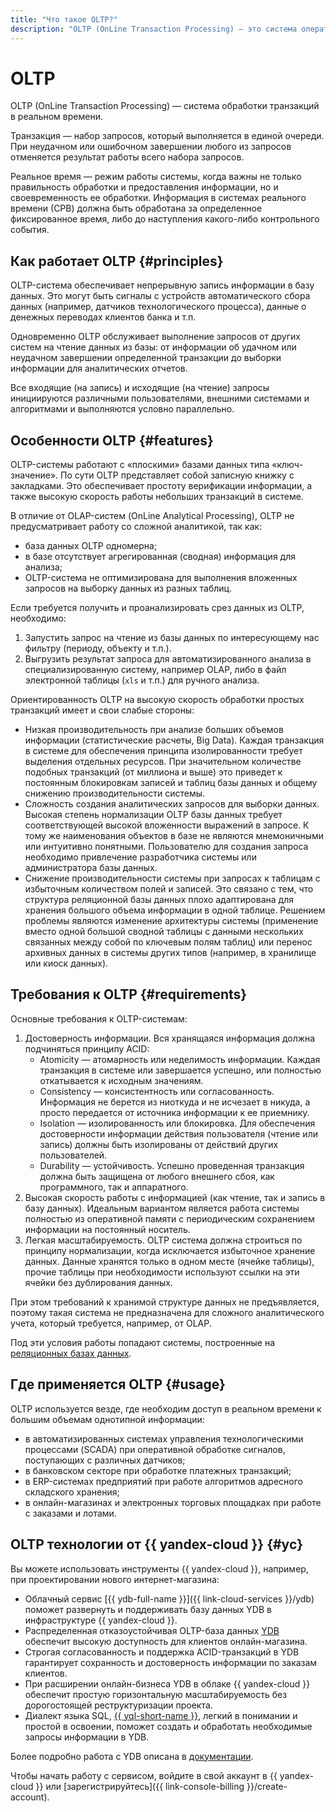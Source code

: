 ```yaml
---
title: "Что такое OLTP?"
description: "OLTP (OnLine Transaction Processing) — это система оперативной обработки транзакций."
---
```


# OLTP

OLTP (OnLine Transaction Processing) — система обработки транзакций в реальном времени.

Транзакция — набор запросов, который выполняется в единой очереди. При неудачном или ошибочном завершении любого из запросов отменяется результат работы всего набора запросов.

Реальное время — режим работы системы, когда важны не только правильность обработки и предоставления информации, но и своевременность ее обработки. Информация в системах реального времени (СРВ) должна быть обработана за определенное фиксированное время, либо до наступления какого-либо контрольного события.

## Как работает OLTP {#principles}

OLTP-система обеспечивает непрерывную запись информации в базу данных. Это могут быть сигналы с устройств автоматического сбора данных (например, датчиков технологического процесса), данные о денежных переводах клиентов банка и т.п.

Одновременно OLTP обслуживает выполнение запросов от других систем на чтение данных из базы: от информации об удачном или неудачном завершении определенной транзакции до выборки информации для аналитических отчетов.

Все входящие (на запись) и исходящие (на чтение) запросы инициируются различными пользователями, внешними системами и алгоритмами и выполняются условно параллельно.

## Особенности OLTP {#features}

OLTP-системы работают с «плоскими» базами данных типа «ключ-значение». По сути OLTP представляет собой записную книжку с закладками. Это обеспечивает простоту верификации информации, а также высокую скорость работы небольших транзакций в системе.

В отличие от OLAP-систем (OnLine Analytical Processing), OLTP не предусматривает работу со сложной аналитикой, так как:
* база данных OLTP одномерна;
* в базе отсутствует агрегированная (сводная) информация для анализа;
* OLTP-система не оптимизирована для выполнения вложенных запросов на выборку данных из разных таблиц.

Если требуется получить и проанализировать срез данных из OLTP, необходимо:
1. Запустить запрос на чтение из базы данных по интересующему нас фильтру (периоду, объекту и т.п.).
1. Выгрузить результат запроса для автоматизированного анализа в специализированную систему, например OLAP, либо в файл электронной таблицы (`xls` и т.п.) для ручного анализа.

Ориентированность OLTP на высокую скорость обработки простых транзакций имеет и свои слабые стороны:
* Низкая производительность при анализе больших объемов информации (статистические расчеты, Big Data).
  Каждая транзакция в системе для обеспечения принципа изолированности требует выделения отдельных ресурсов. При значительном количестве подобных транзакций (от миллиона и выше) это приведет к постоянным блокировкам записей и таблиц базы данных и общему снижению производительности системы.
* Сложность создания аналитических запросов для выборки данных.
  Высокая степень нормализации OLTP базы данных требует соответствующей высокой вложенности выражений в запросе. К тому же наименования объектов в базе не являются мнемоничными или интуитивно понятными. Пользователю для создания запроса необходимо привлечение разработчика системы или администратора базы данных.
* Снижение производительности системы при запросах к таблицам с избыточным количеством полей и записей.
  Это связано с тем, что структура реляционной базы данных плохо адаптирована для хранения большого объема информации в одной таблице. Решением проблемы являются изменение архитектуры системы (применение вместо одной большой сводной таблицы с данными нескольких связанных между собой по ключевым полям таблиц) или перенос архивных данных в системы других типов (например, в хранилище или киоск данных).

## Требования к OLTP {#requirements}

Основные требования к OLTP-системам:
1. Достоверность информации. Вся хранящаяся информация должна подчиняться принципу ACID:
   * Atomicity — атомарность или неделимость информации.
     Каждая транзакция в системе или завершается успешно, или полностью откатывается к исходным значениям.
   * Consistency — консистентность или согласованность.
     Информация не берется из ниоткуда и не исчезает в никуда, а просто передается от источника информации к ее приемнику.
   * Isolation — изолированность или блокировка.
     Для обеспечения достоверности информации действия пользователя (чтение или запись) должны быть изолированы от действий других пользователей.
   * Durability — устойчивость.
     Успешно проведенная транзакция должна быть защищена от любого внешнего сбоя, как программного, так и аппаратного.
1. Высокая скорость работы с информацией (как чтение, так и запись в базу данных). Идеальным вариантом является работа системы полностью из оперативной памяти с периодическим сохранением информации на постоянный носитель.
1. Легкая масштабируемость. OLTP система должна строиться по принципу нормализации, когда исключается избыточное хранение данных. Данные хранятся только в одном месте (ячейке таблицы), прочие таблицы при необходимости используют ссылки на эти ячейки без дублирования данных.

При этом требований к хранимой структуре данных не предъявляется, поэтому такая система не предназначена для сложного аналитического учета, который требуется, например, от OLAP.

Под эти условия работы попадают системы, построенные на [реляционных базах данных](relational-databases.md).

## Где применяется OLTP {#usage}

OLTP используется везде, где необходим доступ в реальном времени к большим объемам однотипной информации:
* в автоматизированных системах управления технологическими процессами (SCADA) при оперативной обработке сигналов, поступающих с различных датчиков;
* в банковском секторе при обработке платежных транзакций;
* в ERP-системах предприятий при работе алгоритмов адресного складского хранения;
* в онлайн-магазинах и электронных торговых площадках при работе с заказами и лотами.

## OLTP технологии от {{ yandex-cloud }} {#yc}

Вы можете использовать инструменты {{ yandex-cloud }}, например, при проектировании нового интернет-магазина:
* Облачный сервис [{{ ydb-full-name }}]({{ link-cloud-services }}/ydb) поможет развернуть и поддерживать базу данных YDB в инфраструктуре {{ yandex-cloud }}.
* Распределенная отказоустойчивая OLTP-база данных [YDB](https://ydb.tech/ru) обеспечит высокую доступность для клиентов онлайн-магазина.
* Строгая согласованность и поддержка ACID-транзакций в YDB гарантирует сохранность и достоверность информации по заказам клиентов.
* При расширении онлайн-бизнеса YDB в облаке {{ yandex-cloud }} обеспечит простую горизонтальную масштабируемость без дорогостоящей реструктуризации проекта.
* Диалект языка SQL, [{{ yql-short-name }}](https://ydb.tech/ru/docs/yql/reference/), легкий в понимании и простой в освоении, поможет создать и обработать необходимые запросы информации в YDB.

Более подробно работа с YDB описана в [документации](../ydb/).

Чтобы начать работу с сервисом, войдите в свой аккаунт в {{ yandex-cloud }} или [зарегистрируйтесь]({{ link-console-billing }}/create-account).
